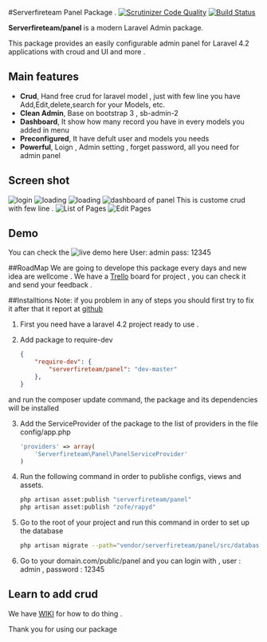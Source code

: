 #Serverfireteam Panel Package .
[![Scrutinizer Code Quality](https://scrutinizer-ci.com/g/serverfireteam/panel/badges/quality-score.png?b=master)](https://scrutinizer-ci.com/g/serverfireteam/panel/?branch=master)
[![Build Status](https://scrutinizer-ci.com/g/serverfireteam/panel/badges/build.png?b=master)](https://scrutinizer-ci.com/g/serverfireteam/panel/build-status/master)


**Serverfireteam/panel** is a modern Laravel Admin package. 

This package provides an easily configurable admin panel for Laravel 4.2 applications with croud and UI and more .

## Main features

- **Crud**, Hand free crud for laravel model , just with few line you have Add,Edit,delete,search for your Models, etc.
- **Clean Admin**, Base on bootstrap 3 , sb-admin-2 
- **Dashboard**, It show how many record you have in every models you added in menu 
- **Preconfigured**, It have defult user and models you needs
- **Powerful**, Loign , Admin setting , forget password, all you need for admin panel

## Screen shot 
![login](https://raw.githubusercontent.com/serverfireteam/panel/master/public/img/login.png)
![loading](https://raw.githubusercontent.com/serverfireteam/panel/master/public/img/loading.png)
![loading](https://raw.githubusercontent.com/serverfireteam/panel/master/public/img/loading.png)
![dashboard of panel](https://raw.githubusercontent.com/serverfireteam/panel/master/public/img/dashboard_full.png)
This is custome crud with few line .
![List of Pages](https://raw.githubusercontent.com/serverfireteam/panel/master/public/img/pages.png)
![Edit Pages](https://raw.githubusercontent.com/serverfireteam/panel/master/public/img/editpages.png)

## Demo 
You can check the ![live demo here](http://demo.serverfire.net/panel)
User: admin
pass: 12345 

##RoadMap
We are going to develope this package every days and new idea are wellcome .
We have a [Trello](https://trello.com/b/RDZ6HdK9/framework) board for project , you can check it and send your feedback . 

##Installtions
Note: if you problem in any of steps you should first try to fix it after that it report at [github](https://github.com/serverfireteam/panel/issues/new)



1. First you need have a laravel 4.2 project ready to use . 

2.  Add package to require-dev 

    ```json
    {
        "require-dev": {
            "serverfireteam/panel": "dev-master"
        },
    }
    ```
and run the composer update command, the package and its dependencies will be installed


3.  Add the ServiceProvider of the package to the list of providers in the file config/app.php

    ```php
    'providers' => array(
        'Serverfireteam\Panel\PanelServiceProvider'
    )
    ```

4. Run the following command in order to publishe configs, views and assets.  

    ```bash
    php artisan asset:publish "serverfireteam/panel"
    php artisan asset:publish "zofe/rapyd"
    ```

5. Go to the root of your project and run this command in order to set up the database

    ```bash
    php artisan migrate --path="vendor/serverfireteam/panel/src/database/migrations"
    ```

6. Go to your domain.com/public/panel and you can login with , user : admin , password : 12345


## Learn to add crud 
We have [WIKI](https://github.com/serverfireteam/panel/wiki) for how to do thing .

Thank you for using our package 

